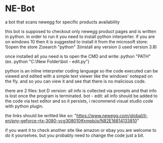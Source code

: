 # NE-Bot
a bot that scans newegg for specific products availability

this bot is supposed to checkout only newegg product pages and is written in python.
in order to run it you need to install python interperter. if you are on windows 10 then it is suggested to install it from the microsoft store:
1)open the store
2)search "python"
3)install any version (i used version 3.8)

once installed all you need is to open the CMD and write:
python "PATH" (ex. python "C:\New Folder\bot - edit.py")

python is an inline interpreter coding language so the code executed can be viewed and edited with a simple text viewer like the windows' notepad on the fly.
and so you can view it and see that there is no malicious code.

there are 2 files:
bot D version: all info is collected via prompts and that info is lost once the program is terminated.
bot - edit: all info should be added to the code via text editor and so it persists, i recommend visual studio code with python plugin.

the links should be writted like so:
"https://www.newegg.com/global/il-en/pny-geforce-rtx-3080-vcg308010tfxmpb/p/N82E16814133810"

if you want it to check another site like amazon or ebay you are welcome to do it yourselves. but you probably need to change the code just a bit.
